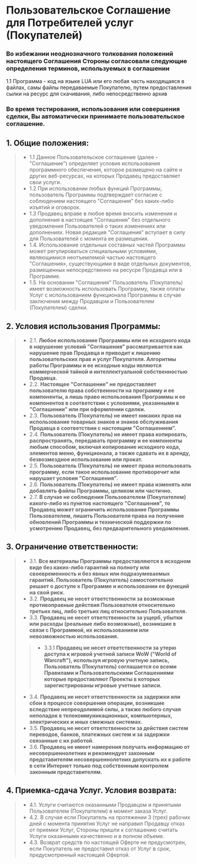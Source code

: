 # Пользовательское Соглашение для Потребителей услуг (Покупателей)
### Во избежании неоднозначного толкования положений настоящего Соглашения Стороны согласовали следующие определения терминов, используемых в соглашении
1.1 Программа - код на языке LUA или его любая часть находящаяся в файлах, самы файлы передаваемые Покупателю, путем предоставления сылки на ресурс для скачивания, либо непосредственно архив
### Во время тестирования, использования или совершения сделки, Вы автоматически принимаете пользовательское соглашение.

## 1. Общие положения:
> - 1.1 Данное Пользовательское соглашение (далее - "Соглашение") определяет условия использования программного обеспечения, которое размещено на сайте и других веб-ресурсах, на которых Продавец предоставляет свои услуги.
> - 1.2 При использовании любых функций Программы, пользователь Программы подтверждает согласие с соблюдением настоящего "Соглашения" без каких-либо изъятий и оговорок.
> - 1.3 Продавец вправе в любое время вносить изменения и дополнения в настоящее "Соглашения" без отдельного уведомления Пользователей о таких изменениях или дополнениях. Новая редакция "Соглашения" вступает в силу для Пользователей с момента ее размещения.
> - 1.4. Использование отдельных составных частей Программы может регулироваться специальными условиями, являющимися неотъемлемой частью настоящего "Соглашения», существующими в виде отдельных документов, размещенных непосредственно на ресусре Продавца или в Программе.
> - 1.5. На основании "Соглашения" Пользователь (Покупатель) имеет возможность использовать Программу, также оплаты Услуг с использованием функционала Программы в случае заключения между Продавцом и Пользователем (Покупателем) сделки.
## 2. Условия использования Программы:
> - 2.1. **Любое использование Программы или ее исходного кода в нарушение условий "Соглашения" рассматривается как нарушение прав Продавца и приводит к лишению пользовательских прав и услуг Покупателя. Алгоритмы работы Программы и ее исходные коды являются коммерческой тайной и интеллектуальной собственностью Продавца.**
> - 2.2. **Настоящее "Соглашение" не предоставляет пользователю права собственности на программу и ее компоненты, а лишь право использования Программы и ее компонентов в соответствии с условиями, указанными в "Соглашении" или при оформлении сделки.**
> - 2.3. **Пользователь (Покупатель) не имеет никаких прав на использование товарных знаков и знаков обслуживания Продавца в соответствии с настоящим "Соглашением".**
> - 2.4. **Пользователь (Покупатель) не имеет права копировать, распространять, передавать программу и ее компоненты любым способом, включая копирование исходного кода, элементов меню, функционала, а также сдавать их в аренду, безвозмездное использование или прокат.**
> - 2.5. **Пользователь (Покупатель) не имеет права использовать программу, если такое использование противоречит или нарушает условия "Соглашения".**
> - 2.6. **Пользователь (Покупатель) не имеет права изменять или добавлять файлы Программы, целиком или частично.**
> - 2.7. **В случае не соблюдения Пользователем (Покупателем) какого-либо из пунктов настоящего "Соглашения", то Продавец может ограничить использование Программы Пользователем, лишить Пользователя права на получение обновлений Программы и технической поддержки по усмотрению Продавец, без предварительного уведомления.**
## 3. Ограничение ответственности:
> - 3.1. **Все материалы Программы предоставляются в исходном виде без каких-либо гарантий на полноту или своевременность и без явных или подразумеваемых гарантий. Пользователь (Покупатель) самостоятельно решает о доступе к Программе и использовании ее функций на свой риск.**
> - 3.2. **Продавец не несет ответственности за возможные противоправные действия Пользователя относительно третьих лиц, либо третьих лиц относительно Пользователя.**
> - 3.3. **Продавец не несет ответственности за ущерб, убытки или расходы (реальные либо возможные), возникшие в связи с Программой, их использованием или невозможностью использования.**
>> - 3.3.1 **Продавец не несет ответственности за утерю доступа к игровой учетной записи WoW ("World of Warcraft"), используя игровую учетную запись, Пользователь (Покупатель) соглашается со всеми Правилами и Пользовательскими Соглашениями которые предоставляют Проекты в которых зарегистрированы игровые учетные записи.**
> - 3.4. **Продавец не несет ответственности за задержки или сбои в процессе совершения операции, возникшие вследствие непреодолимой силы, а также любого случая неполадок в телекоммуникационных, компьютерных, электрических и иных смежных системах.**
> - 3.5. **Продавец не несет ответственности за действия систем переводов, банков, платежных систем и за задержки связанные с их работой.**
> - 3.6. **Продавец не имеет намерения получать информацию от несовершеннолетних и рекомендует законным представителям несовершеннолетних допускать их к работе в сети Интернет только под собственным контролем законным представителям.**
## 4. Приемка-сдача Услуг. Условия возврата:
> - 4.1. Услуги считаются оказанными Продавцом и принятыми Пользователем (Покупателем) в момент заказа Услуг.
> - 4.2. В случае если Покупатель на протяжении 3 (трех) рабочих дней с момента принятия Услуг не направил Продавцу отказ от приемки Услуг, Стороны пришли к соглашению считать Услуги оказанными качественно и в полном объеме.
> - 4.3. Возврат средств по настоящей Оферте не предусмотрен, если Покупатель не предоставил отказ от Услуг в срок, предусмотренный настоящей Офертой.